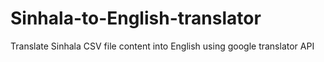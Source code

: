 # Sinhala-to-English-translator
Translate Sinhala CSV file content into English using google translator API
